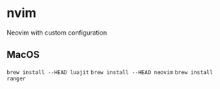 # nvim
Neovim with custom configuration


## MacOS

`brew install --HEAD luajit`
`brew install --HEAD neovim`
`brew install ranger`
